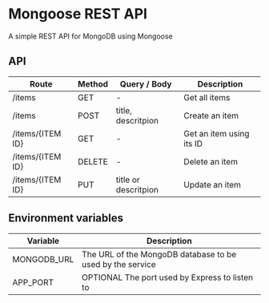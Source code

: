 # Mongoose REST API
A simple REST API for MongoDB using Mongoose

## API

| Route | Method | Query / Body | Description |
| --- | --- | --- | --- |
| /items | GET | - | Get all items |
| /items | POST | title, descritpion | Create an item |
| /items/{ITEM ID} | GET | - | Get an item using its ID |
| /items/{ITEM ID} | DELETE | - | Delete an item |
| /items/{ITEM ID} | PUT | title or descritpion | Update an item |

## Environment variables

| Variable | Description |
| --- | --- |
| MONGODB_URL | The URL of the MongoDB database to be used by the service |
| APP_PORT | OPTIONAL The port used by Express to listen to |
